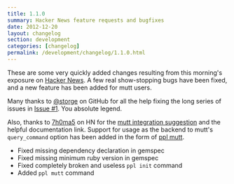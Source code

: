 ```yaml
---
title: 1.1.0
summary: Hacker News feature requests and bugfixes
date: 2012-12-20
layout: changelog
section: development
categories: [changelog]
permalink: /development/changelog/1.1.0.html
---
```


These are some very quickly added changes resulting from this morning's exposure
on [Hacker News](http://news.ycombinator.com/item?id=4947047). A few real
show-stopping bugs have been fixed, and a new feature has been added for mutt
users.

Many thanks to [@storge](https://github.com/storge) on GitHub for all the help
fixing the long series of issues in [Issue #1](https://github.com/hnrysmth/ppl/issues/1). You absolute legend.

Also, thanks to [7h0ma5](http://news.ycombinator.com/user?id=7h0ma5) on HN for
the [mutt integration suggestion](http://news.ycombinator.com/item?id=4947256)
and the helpful documentation link. Support for usage as the backend to mutt's
`query_command` option has been added in the form of [ppl
mutt](/documentation/commands/mutt).

* Fixed missing dependency declaration in gemspec
* Fixed missing minimum ruby version in gemspec
* Fixed completely broken and useless `ppl init` command
* Added `ppl mutt` command
